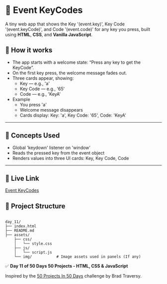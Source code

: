 # 🔑 Event KeyCodes

A tiny web app that shows the Key '(event.key)', Key Code '(event.keyCode)', and Code '(event.code)' for any key you press, built using **HTML**, **CSS**, and **Vanilla JavaScript**.


## 🚀 How it works
- The app starts with a welcome state: “Press any key to get the KeyCode”.
- On the first key press, the welcome message fades out.
- Three cards appear, showing:
    - Key — e.g., 'a'
    - Key Code — e.g., '65'
    - Code — e.g., 'KeyA'
- Example
    - You press 'a'
    - Welcome message disappears
    - Cards display: Key: 'a', Key Code: '65', Code: 'KeyA'

---

## 🧠 Concepts Used

- Global 'keydown' listener on 'window'
- Reads the pressed key from the event object
- Renders values into three UI cards: Key, Key Code, Code


---

## 🔗 Live Link

<a href="https://toaufik.github.io/50-projects-50-Days/day_11/index.html" target="_blank">Event KeyCodes</a>


## 📁 Project Structure

```

day_11/
├── index.html              
├── README.md               
├── assets/
    ├── css/
    │   └── style.css
    ├── js/
    │   └── script.js
    └── img/           # Image assets used in panels (If any)

```

✅ **Day 11 of 50 Days 50 Projects -  HTML, CSS & JavaScript**

Inspired by the [50 Projects In 50 Days](https://www.udemy.com/course/50-projects-50-days/) challenge by Brad Traversy.
